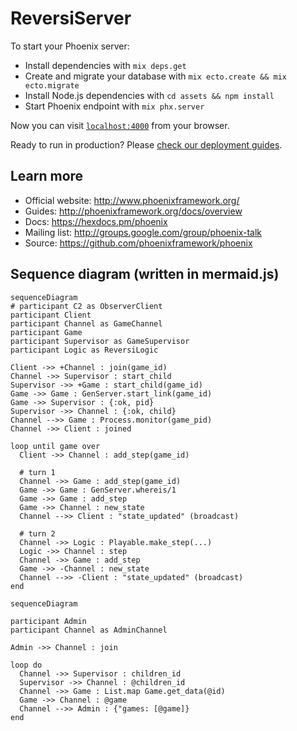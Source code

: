 # ReversiServer

To start your Phoenix server:

  * Install dependencies with `mix deps.get`
  * Create and migrate your database with `mix ecto.create && mix ecto.migrate`
  * Install Node.js dependencies with `cd assets && npm install`
  * Start Phoenix endpoint with `mix phx.server`

Now you can visit [`localhost:4000`](http://localhost:4000) from your browser.

Ready to run in production? Please [check our deployment guides](http://www.phoenixframework.org/docs/deployment).

## Learn more

  * Official website: http://www.phoenixframework.org/
  * Guides: http://phoenixframework.org/docs/overview
  * Docs: https://hexdocs.pm/phoenix
  * Mailing list: http://groups.google.com/group/phoenix-talk
  * Source: https://github.com/phoenixframework/phoenix

## Sequence diagram (written in mermaid.js)

```mermaid
sequenceDiagram
# participant C2 as ObserverClient
participant Client
participant Channel as GameChannel
participant Game
participant Supervisor as GameSupervisor
participant Logic as ReversiLogic

Client ->> +Channel : join(game_id)
Channel ->> Supervisor : start_child
Supervisor ->> +Game : start_child(game_id)
Game ->> Game : GenServer.start_link(game_id)
Game ->> Supervisor : {:ok, pid}
Supervisor ->> Channel : {:ok, child}
Channel -->> Game : Process.monitor(game_pid)
Channel ->> Client : joined

loop until game over
  Client ->> Channel : add_step(game_id)

  # turn 1
  Channel ->> Game : add_step(game_id)
  Game ->> Game : GenServer.whereis/1
  Game ->> Game : add_step
  Game ->> Channel : new_state
  Channel -->> Client : "state_updated" (broadcast)

  # turn 2
  Channel ->> Logic : Playable.make_step(...)
  Logic ->> Channel : step
  Channel ->> Game : add_step
  Game ->> -Channel : new_state
  Channel -->> -Client : "state_updated" (broadcast)
end
```

```mermaid
sequenceDiagram

participant Admin
participant Channel as AdminChannel

Admin ->> Channel : join

loop do
  Channel ->> Supervisor : children_id
  Supervisor ->> Channel : @children_id
  Channel ->> Game : List.map Game.get_data(@id)
  Game ->> Channel : @game
  Channel -->> Admin : {"games: [@game]}
end
```